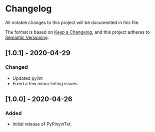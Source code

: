 # Changelog

All notable changes to this project will be documented in this file.

The format is based on [Keep a Changelog](https://keepachangelog.com/en/1.0.0/),
and this project adheres to [Semantic Versioning](https://semver.org/spec/v2.0.0.html).

## [1.0.1] - 2020-04-29

### Changed

- Updated pylint
- Fixed a few minor linting issues.

## [1.0.0] - 2020-04-26

### Added

- Initial release of PyPinyinTxt.
